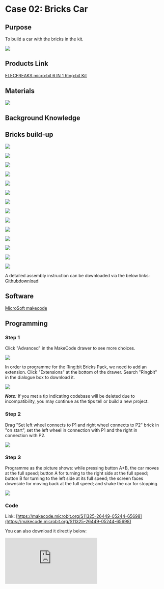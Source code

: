 # Case 02: Bricks Car

## Purpose


 To build a car with the bricks in the kit.

![](./images/Ringbit_Bricks_Pack_case_en_02_01.png)


## Products Link

[ELECFREAKS micro:bit 6 IN 1 Ring:bit Kit](https://www.elecfreaks.com/ring-bit-bricks-pack.html)




## Materials




![](./images/Ringbit_Bricks_Pack_case_en_02_02.png)



## Background Knowledge



## Bricks build-up





![](./images/Ringbit_Bricks_Pack_step_02_01.png)

![](./images/Ringbit_Bricks_Pack_step_02_02.png)

![](./images/Ringbit_Bricks_Pack_step_02_03.png)

![](./images/Ringbit_Bricks_Pack_step_02_04.png)

![](./images/Ringbit_Bricks_Pack_step_02_05.png)

![](./images/Ringbit_Bricks_Pack_step_02_06.png)

![](./images/Ringbit_Bricks_Pack_step_02_07.png)

![](./images/Ringbit_Bricks_Pack_step_02_08.png)

![](./images/Ringbit_Bricks_Pack_step_02_09.png)

![](./images/Ringbit_Bricks_Pack_step_02_10.png)

![](./images/Ringbit_Bricks_Pack_step_02_11.png)

![](./images/Ringbit_Bricks_Pack_step_02_12.png)

![](./images/Ringbit_Bricks_Pack_step_02_13.png)

![](./images/Ringbit_Bricks_Pack_step_02_14.png)









A detailed assembly instruction can be downloaded via the below links:
[Githubdownload ](https://github.com/elecfreaks/learn-cn/raw/master/microbitKit/ring_bit_bricks_pack/files/Ringbit_Bricks_Pack_step_02_v1.1.pdf)

## Software


[MicroSoft makecode](https://makecode.microbit.org/#)

## Programming



### Step 1

 Click "Advanced" in the MakeCode drawer to see more choices.



![](./images/Ringbit_Bricks_Pack_case_en_02_03.png)







In order to programme for the Ring:bit Bricks Pack, we need to add an extension. Click  "Extensions" at the bottom of the drawer. Search "Ringbit" in the dialogue box to download it.




![](./images/Ringbit_Bricks_Pack_case_en_02_04.png)




***Note:*** If you met a tip indicating codebase will be deleted due to incompatibility, you may continue as the tips tell or build a new project.

### Step 2

Drag "Set left wheel connects to P1 and right wheel connects to P2" brick in "on start", set the left wheel in connection with P1 and the right in connection with P2.



![](./images/Ringbit_Bricks_Pack_case_en_02_05.png)



### Step 3

Programme as the picture shows: while pressing button A+B, the car moves at the full speed; button A for turning to the right side at the full speed; button B for turning to the left side at its full speed; the screen faces downside for moving back at the full speed; and shake the car for stopping.



![](./images/Ringbit_Bricks_Pack_case_en_02_06.png)




### Code

Link: [https://makecode.microbit.org/S11325-26449-05244-65698](https://makecode.microbit.org/S11325-26449-05244-65698)

You can also download it directly below:

<div
    style={{
        position: 'relative',
        paddingBottom: '60%',
        overflow: 'hidden',
    }}
>
    <iframe
        src="https://makecode.microbit.org/S11325-26449-05244-65698"
        frameborder="0"
        sandbox="allow-popups allow-forms allow-scripts allow-same-origin"
        style={{
            position: 'absolute',
            width: '100%',
            height: '100%',
        }}
    />
</div>

### Result

While pressing button A+B, the car moves at the full speed; button A for turning to the right side at the full speed; button B for turning to the left side at its full speed; the screen faces downside for moving back at the full speed; and shake the car for stopping.


## Exploration


## FAQ

## Relevant File

In 1769, the Frenchman N.J. Guinou built the world's first steam-powered three-wheeler, which was named "Capo Oré".The world's first car was successfully developed by the German Carl Benz in October 1885. It gives a basic structure for the cars, and even the present cars can't jump out of this box. He applied to the German Patent Office for a patent for an automobile invention on January 29th, 1886, and was officially approved for publication on November 2rd of the same year. Therefore, January 29th, 1886 is recognized as the world's auto birthday, that patent certificate also becomes the world's first automobile patent.

In 1885, the German Gottlieb Daimler invented the first four-wheeler. Benz and Daimler are people recognized as the inventor of an internal combustion engine-powered car, their inventions were the most important milestone in the history of the car, both of them are therefore world known as the "father of the automobile."
